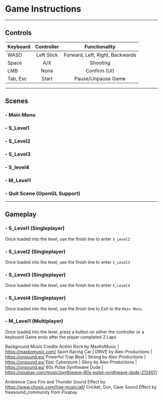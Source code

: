 # Game Instructions
---
## Controls
| Keyboard | Controller |          Functionality          |
| :------- | :--------: | :-----------------------------: |
|   WASD   | Left Stick | Forward, Left, Right, Backwards |
|   Space  |    A/X     |            Shooting             |
|   LMB    |    None    |           Confirm (UI)          |
| Tab, Esc |    Start   |        Pause/Unpause Game       |
---
## Scenes
### - Main Menu
### - S_Level1
### - S_Level2
### - S_Level3
### - S_level4
### - M_Level1
### - Quit Scene (OpenGL Support)
---
## Gameplay
### - S_Level1 (Singleplayer)
Once loaded into the level, use the finish line to enter `S_Level2`

### - S_Level2 (Singleplayer)
Once loaded into the level, use the finish line to enter `S_Level3`

### - S_Level3 (Singleplayer)
Once loaded into the level, use the finish line to enter `S_Level4`

### - S_Level4 (Singleplayer)
Once loaded into the level, use the finish line to Exit to the `Main Menu`

### - M_Level1 (Multiplayer)
Once loaded into the level, press a button on either the controller or a keyboard
Game ends after the player completed 2 Laps


Background Music Credits
Action Rock by MaxKoMusic | https://maxkomusic.com/
Sport Racing Car | DRIVE by Alex-Productions | https://onsound.eu/
Powerful Trap Beat | Strong by Alex-Productions | https://onsound.eu/
Epic Cyberpunk | Glory by Alex-Productions | https://onsound.eu/
80s Pulse Synthwave Dude | https://pixabay.com/music/synthwave-80s-pulse-synthwave-dude-212407/

Ambience
Cave Fire and Thunder Sound Effect by https://www.chosic.com/free-music/all/
Cricket, Gun, Cave Sound Effect by freesound_community from Pixabay
